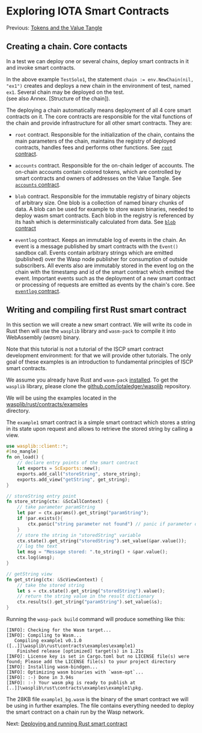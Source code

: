 # Exploring IOTA Smart Contracts

Previous: [Tokens and the Value Tangle](02.md)

## Creating a chain. Core contacts
In a test we can deploy one or several chains, deploy smart contracts in it and invoke smart contracts. 

In the above example `TestSolo1`, the statement `chain := env.NewChain(nil, "ex1")` 
creates and deploys a new chain in the environment of test, named `ex1`. 
Several chain may be deployed on the test.  
(see also Annex. [Structure of the chain]).  

The deploying a chain automatically means deployment of all 4 core smart contracts on it.
The core contracts are responsible for the vital functions of the chain and provide infrastructure 
for all other smart contracts. They are:

- `root` contract. 
Responsible for the initialization of the chain, contains the main parameters of the chain, 
maintains the registry of deployed contracts,
handles fees and performs other functions. See [`root` contract](root.md).

- `accounts` contract. 
Responsible for the on-chain ledger of accounts. 
The on-chain accounts contain colored tokens, which are controlled by smart 
contracts and owners of addresses on the Value Tangle. See [`accounts` contract](accounts.md).

- `blob` contract. 
Responsible for the immutable registry of binary objects of arbitrary size. 
One blob is a collection of named binary chunks of data. 
A blob can be used for example to store wasm binaries, needed to deploy wasm smart contracts. 
Each blob in the registry is referenced by its hash which is deterministically calculated from data. 
See [`blob` contract](blob.md)

- `eventlog` contract. 
Keeps an immutable log of events in the chain. An event is a message 
published by smart contracts with the `Event()` sandbox call. 
Events contain arbitrary strings which are emitted (published) 
over the Wasp node publisher for consumption of outside subscribers. 
All events also are immutably stored in the event log on the chain with the timestamp and id 
of the smart contract which emitted the event. 
Important events such as the deployment of a new smart contract or processing 
of requests are emitted as events by the chain's core. 
See [`eventlog` contract](eventlog.md).

## Writing and compiling first Rust smart contract
In this section we will create a new smart contract. 
We will write its code in Rust then will use the `wasplib` library and `wasm-pack` 
to compile it into WebAssembly (_wasm_) binary. 

Note that this tutorial is not a tutorial of the ISCP smart contract development environment: 
for that we will provide other tutorials. 
The only goal of these examples is an introduction to fundamental principles of ISCP smart contracts.

We assume you already have Rust and `wasm-pack` [installed](https://rustwasm.github.io/wasm-pack/installer/). 
To get the `wasplib` library, please clone the [github.com/iotaledger/wasplib](https://github.com/iotaledger/wasplib) 
repository. 

We will be using the examples located in the 
[wasplib/rust/contracts/examples](http://github.com/iotaledger/wasplib/tree/develop/rust/contracts/examples)  
directory. 

The `example1` smart contract is a simple smart contract which stores a string in its state upon request and allows to 
retrieve the stored string by calling a view. 

```rust
use wasplib::client::*;
#[no_mangle]
fn on_load() {
    // declare entry points of the smart contract
    let exports = ScExports::new();
    exports.add_call("storeString", store_string);
    exports.add_view("getString", get_string);
}

// storeString entry point
fn store_string(ctx: &ScCallContext) {
    // take parameter paramString
    let par = ctx.params().get_string("paramString");
    if !par.exists(){
        ctx.panic("string parameter not found") // panic if parameter does not exist
    }
    // store the string in "storedString" variable
    ctx.state().get_string("storedString").set_value(&par.value());
    // log the text
    let msg = "Message stored: ".to_string() + &par.value();
    ctx.log(&msg);
}

// getString view
fn get_string(ctx: &ScViewContext) {
    // take the stored string
    let s = ctx.state().get_string("storedString").value();
    // return the string value in the result dictionary
    ctx.results().get_string("paramString").set_value(&s);
}
```

Running the `wasp-pack build` command will produce something like this:
```
[INFO]: Checking for the Wasm target...
[INFO]: Compiling to Wasm...
   Compiling example1 v0.1.0 ([..]]\wasplib\rust\contracts\examples\example1)
    Finished release [optimized] target(s) in 1.21s
[INFO]: License key is set in Cargo.toml but no LICENSE file(s) were found; Please add the LICENSE file(s) to your project directory
[INFO]: Installing wasm-bindgen...
[INFO]: Optimizing wasm binaries with `wasm-opt`...
[INFO]: :-) Done in 3.94s
[INFO]: :-) Your wasm pkg is ready to publish at [..]]\wasplib\rust\contracts\examples\example1\pkg.
```

The 28KB file `example1_bg.wasm` is the binary of the smart contract we will be using in further examples. 
The file contains everything needed to deploy the smart contract on a chain run by the Wasp network.

Next: [Deploying and running Rust smart contract](04.md)
